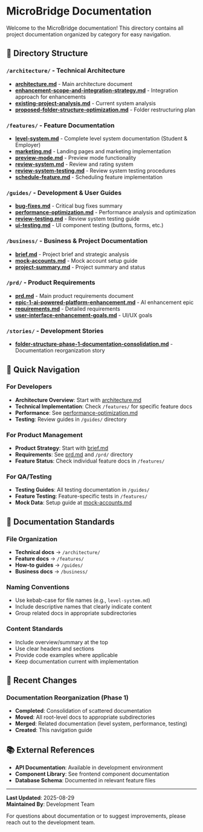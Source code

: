 # MicroBridge Documentation

Welcome to the MicroBridge documentation! This directory contains all project documentation organized by category for easy navigation.

## 📁 Directory Structure

### `/architecture/` - Technical Architecture
- **[architecture.md](architecture.md)** - Main architecture document
- **[enhancement-scope-and-integration-strategy.md](architecture/enhancement-scope-and-integration-strategy.md)** - Integration approach for enhancements
- **[existing-project-analysis.md](architecture/existing-project-analysis.md)** - Current system analysis
- **[proposed-folder-structure-optimization.md](architecture/proposed-folder-structure-optimization.md)** - Folder restructuring plan

### `/features/` - Feature Documentation
- **[level-system.md](features/level-system.md)** - Complete level system documentation (Student & Employer)
- **[marketing.md](features/marketing.md)** - Landing pages and marketing implementation
- **[preview-mode.md](features/preview-mode.md)** - Preview mode functionality
- **[review-system.md](features/review-system.md)** - Review and rating system
- **[review-system-testing.md](features/review-system-testing.md)** - Review system testing procedures
- **[schedule-feature.md](features/schedule-feature.md)** - Scheduling feature implementation

### `/guides/` - Development & User Guides
- **[bug-fixes.md](guides/bug-fixes.md)** - Critical bug fixes summary
- **[performance-optimization.md](guides/performance-optimization.md)** - Performance analysis and optimization
- **[review-testing.md](guides/review-testing.md)** - Review system testing guide
- **[ui-testing.md](guides/ui-testing.md)** - UI component testing (buttons, forms, etc.)

### `/business/` - Business & Project Documentation
- **[brief.md](brief.md)** - Project brief and strategic analysis
- **[mock-accounts.md](business/mock-accounts.md)** - Mock account setup guide
- **[project-summary.md](business/project-summary.md)** - Project summary and status

### `/prd/` - Product Requirements
- **[prd.md](prd.md)** - Main product requirements document
- **[epic-1-ai-powered-platform-enhancement.md](prd/epic-1-ai-powered-platform-enhancement.md)** - AI enhancement epic
- **[requirements.md](prd/requirements.md)** - Detailed requirements
- **[user-interface-enhancement-goals.md](prd/user-interface-enhancement-goals.md)** - UI/UX goals

### `/stories/` - Development Stories
- **[folder-structure-phase-1-documentation-consolidation.md](stories/folder-structure-phase-1-documentation-consolidation.md)** - Documentation reorganization story

## 🚀 Quick Navigation

### For Developers
- **Architecture Overview**: Start with [architecture.md](architecture.md)
- **Technical Implementation**: Check `/features/` for specific feature docs
- **Performance**: See [performance-optimization.md](guides/performance-optimization.md)
- **Testing**: Review guides in `/guides/` directory

### For Product Management
- **Product Strategy**: Start with [brief.md](brief.md)
- **Requirements**: See [prd.md](prd.md) and `/prd/` directory
- **Feature Status**: Check individual feature docs in `/features/`

### For QA/Testing
- **Testing Guides**: All testing documentation in `/guides/`
- **Feature Testing**: Feature-specific tests in `/features/`
- **Mock Data**: Setup guide at [mock-accounts.md](business/mock-accounts.md)

## 📝 Documentation Standards

### File Organization
- **Technical docs** → `/architecture/`
- **Feature docs** → `/features/`
- **How-to guides** → `/guides/`
- **Business docs** → `/business/`

### Naming Conventions
- Use kebab-case for file names (e.g., `level-system.md`)
- Include descriptive names that clearly indicate content
- Group related docs in appropriate subdirectories

### Content Standards
- Include overview/summary at the top
- Use clear headers and sections
- Provide code examples where applicable
- Keep documentation current with implementation

## 🔄 Recent Changes

### Documentation Reorganization (Phase 1)
- **Completed**: Consolidation of scattered documentation
- **Moved**: All root-level docs to appropriate subdirectories
- **Merged**: Related documentation (level system, performance, testing)
- **Created**: This navigation guide

## 📚 External References

- **API Documentation**: Available in development environment
- **Component Library**: See frontend component documentation
- **Database Schema**: Documented in relevant feature files

---

**Last Updated**: 2025-08-29  
**Maintained By**: Development Team

For questions about documentation or to suggest improvements, please reach out to the development team.